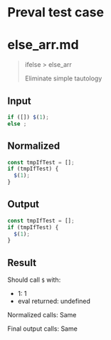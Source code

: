 # Preval test case

# else_arr.md

> ifelse > else_arr
>
> Eliminate simple tautology

## Input

`````js filename=intro
if ([]) $(1);
else ;
`````

## Normalized

`````js filename=intro
const tmpIfTest = [];
if (tmpIfTest) {
  $(1);
}
`````

## Output

`````js filename=intro
const tmpIfTest = [];
if (tmpIfTest) {
  $(1);
}
`````

## Result

Should call `$` with:
 - 1: 1
 - eval returned: undefined

Normalized calls: Same

Final output calls: Same

